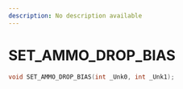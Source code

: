 ```yaml
---
description: No description available 
---
```


# SET_AMMO_DROP_BIAS

```cpp
void SET_AMMO_DROP_BIAS(int _Unk0, int _Unk1);
```
